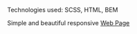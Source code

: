 Technologies used: SCSS, HTML, BEM

Simple and beautiful responsive [Web Page](https://Anton_Liada.github.io/layout_miami/)
